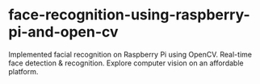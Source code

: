 # face-recognition-using-raspberry-pi-and-open-cv
Implemented facial recognition on Raspberry Pi using OpenCV. Real-time face detection &amp; recognition. Explore computer vision on an affordable platform.
